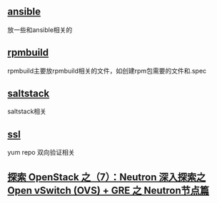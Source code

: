 ## [ansible](./ansible)
放一些和ansible相关的

## [rpmbuild](./rpmbuild)
rpmbuild主要放rpmbuild相关的文件，如创建rpm包需要的文件和.spec

## [saltstack](./saltstack)
saltstack相关

## [ssl](./ssl)
yum repo 双向验证相关

## [探索 OpenStack 之（7）：Neutron 深入探索之 Open vSwitch (OVS) + GRE 之 Neutron节点篇](http://www.cnblogs.com/sammyliu/p/4201721.html)
